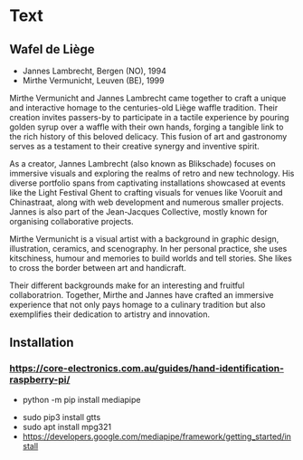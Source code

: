 # Text

## Wafel de Liège
- Jannes Lambrecht, Bergen (NO), 1994
- Mirthe Vermunicht, Leuven (BE), 1999 

Mirthe Vermunicht and Jannes Lambrecht came together to craft a unique and interactive homage to the centuries-old Liège waffle tradition. Their creation invites passers-by to participate in a tactile experience by pouring golden syrup over a waffle with their own hands, forging a tangible link to the rich history of this beloved delicacy. This fusion of art and gastronomy serves as a testament to their creative synergy and inventive spirit.

As a creator, Jannes Lambrecht (also known as Blikschade) focuses on immersive visuals and exploring the realms of retro and new technology. His diverse portfolio spans from captivating installations showcased at events like the Light Festival Ghent to crafting visuals for venues like Vooruit and Chinastraat, along with web development and numerous smaller projects. Jannes is also part of the Jean-Jacques Collective, mostly known for organising collaborative projects. 

Mirthe Vermunicht is a visual artist with a background in graphic design, illustration, ceramics, and scenography. In her personal practice, she uses kitschiness, humour and memories to build worlds and tell stories. She likes to cross the border between art and handicraft.

Their different backgrounds make for an interesting and fruitful collaboratrion. Together, Mirthe and Jannes have crafted an immersive experience that not only pays homage to a culinary tradition but also exemplifies their dedication to artistry and innovation.

## Installation

### https://core-electronics.com.au/guides/hand-identification-raspberry-pi/
<!-- - pip install opencv-contrib-python -->
- python -m pip install mediapipe
<!-- - sudo pip3 install mediapipe-rpi4 -->
- sudo pip3 install gtts
- sudo apt install mpg321
- https://developers.google.com/mediapipe/framework/getting_started/install
